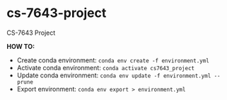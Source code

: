 # cs-7643-project
CS-7643 Project


**HOW TO:**
- Create conda environment:
  `conda env create -f environment.yml`
- Activate conda environment:
  `conda activate cs7643_project`
- Update conda environment:
  `conda env update -f environment.yml --prune`
- Export environment:
  `conda env export > environment.yml`

